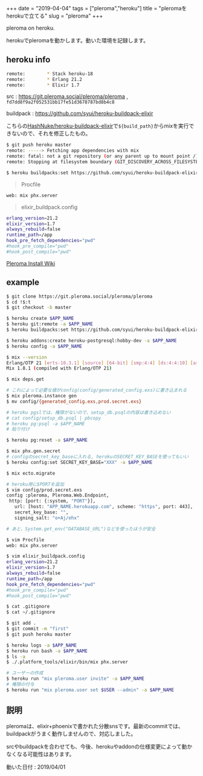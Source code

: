 +++
date = "2019-04-04"
tags = ["pleroma","heroku"]
title = "pleromaをherokuで立てる"
slug = "pleroma"
+++


pleroma on heroku.

herokuでpleromaを動かします。動いた環境を記録します。

## heroku info

```sh
remote:        * Stack heroku-18
remote:        * Erlang 21.2
remote:        * Elixir 1.7
```

src : https://git.pleroma.social/pleroma/pleroma , `fd7dd8f9a2f052531bb17fe51d3678787bd8b4c8`

buildpack : https://github.com/syui/heroku-buildpack-elixir

こちらの[HashNuke/heroku-buildpack-elixir](https://github.com/HashNuke/heroku-buildpack-elixir)で`${build_path}`からmixを実行できないので、それを修正したもの。

```sh
$ git push heroku master
remote: -----> Fetching app dependencies with mix
remote: fatal: not a git repository (or any parent up to mount point /)
remote: Stopping at filesystem boundary (GIT_DISCOVERY_ACROSS_FILESYSTEM not set).
```

```sh
$ heroku buildpacks:set https://github.com/syui/heroku-buildpack-elixir.git -a $APP_NAME
```

> Procfile

```sh
web: mix phx.server
```

> elixir_buildpack.config

```sh
erlang_version=21.2
elixir_version=1.7
always_rebuild=false
runtime_path=/app
hook_pre_fetch_dependencies="pwd"
#hook_pre_compile="pwd"
#hook_post_compile="pwd"
```

[Pleroma Install Wiki](https://git.pleroma.social/pleroma/pleroma/wikis/Pleroma%E3%81%AE%E5%85%A5%E3%82%8C%E6%96%B9)

## example

```sh
$ git clone https://git.pleroma.social/pleroma/pleroma
$ cd !$:t
$ git checkout -b master

$ heroku create $APP_NAME
$ heroku git:remote -a $APP_NAME
$ heroku buildpacks:set https://github.com/syui/heroku-buildpack-elixir.git -a $APP_NAME

$ heroku addons:create heroku-postgresql:hobby-dev -a $APP_NAME
$ heroku config -a $APP_NAME

$ mix --version
Erlang/OTP 21 [erts-10.3.1] [source] [64-bit] [smp:4:4] [ds:4:4:10] [async-threads:1] [hipe] [dtrace]
Mix 1.8.1 (compiled with Erlang/OTP 21)

$ mix deps.get

# これによって必要な値がconfig(config/generated_config.exs)に書き込まれる
$ mix pleroma.instance gen
$ mv config/{generated_config.exs,prod.secret.exs}

# heroku pgslでは、権限がないので、setup_db.psqlの内容は書き込めない
# cat config/setup_db.psql | pbcopy
# heroku pg:psql -a $APP_NAME
# 貼り付け

$ heroku pg:reset -a $APP_NAME 

$ mix phx.gen.secret
# configのsecret_key_baseに入れる, herokuのSECRET_KEY_BASEを使ってもいい
$ heroku config:set SECRET_KEY_BASE="XXX" -a $APP_NAME

$ mix ecto.migrate

# heroku用に$PORTを追加
$ vim config/prod.secret.exs
config :pleroma, Pleroma.Web.Endpoint,
 http: [port: {:system, "PORT"}],
   url: [host: "APP_NAME.herokuapp.com", scheme: "https", port: 443],
   secret_key_base: "",
   signing_salt: "o+Aj/ehx"

# あと、System.get_env("DATABASE_URL")などを使ったほうが安全

$ vim Procfile
web: mix phx.server

$ vim elixir_buildpack.config
erlang_version=21.2
elixir_version=1.7
always_rebuild=false
runtime_path=/app
hook_pre_fetch_dependencies="pwd"
#hook_pre_compile="pwd"
#hook_post_compile="pwd"

$ cat .gitignore
$ cat ~/.gitignore

$ git add .
$ git commit -m "first"
$ git push heroku master

$ heroku logs -a $APP_NAME
$ heroku run bash -a $APP_NAME
$ ls -a
$ ./.platform_tools/elixir/bin/mix phx.server

# ユーザーの作成
$ heroku run "mix pleroma.user invite" -a $APP_NAME
# 権限の付与
$ heroku run "mix pleroma.user set $USER --admin" -a $APP_NAME
```

## 説明

pleromaは、elixir+phoenixで書かれた分散snsです。最新のcommitでは、buildpackがうまく動作しませんので、対応しました。

srcやbuildpackを合わせても、今後、herokuやaddonの仕様変更によって動かなくなる可能性はあります。

動いた日付 : 2019/04/01



